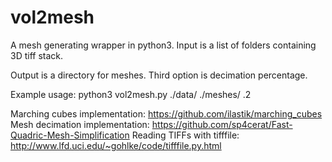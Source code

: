 # vol2mesh

A mesh generating wrapper in python3. Input is a list of folders containing 3D tiff stack. 

Output is a directory for meshes. Third option is decimation percentage.

Example usage: python3 vol2mesh.py ./data/ ./meshes/ .2


Marching cubes implementation: https://github.com/ilastik/marching_cubes
Mesh decimation implementation: https://github.com/sp4cerat/Fast-Quadric-Mesh-Simplification
Reading TIFFs with tifffile: http://www.lfd.uci.edu/~gohlke/code/tifffile.py.html
